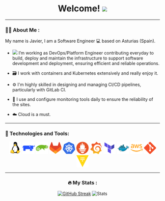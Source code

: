 <h1 align="center">
  Welcome!
  <img src="https://media.giphy.com/media/hvRJCLFzcasrR4ia7z/giphy.gif" width="30px"/>
 <!--   <img src="https://avatars.githubusercontent.com/u/47136337?s=400&u=a51c79e0903475abd07d72a26ed023b3ecde46d9&v=4" width="100" style="border-radius: 10px; margin-bottom: -15px;" /> -->
</h1>

---

### 👨‍💻 About Me :

My name is Javier, I am a Software Engineer 💻 based on Asturias (Spain).

- <img src="https://seeklogo.com/images/D/devops-logo-CDF1353483-seeklogo.com.png" width="20px"/> I’m working as DevOps/Platform Engineer contributing everyday to build, deploy and maintain the infrastructure to support software development and deployment, ensuring efficient and reliable operations.

<!-- - <img src="https://upload.wikimedia.org/wikipedia/commons/thumb/3/39/Kubernetes_logo_without_workmark.svg/2109px-Kubernetes_logo_without_workmark.svg.png" width="20px"/> I work with Kubernetes extensively and really enjoy it. -->
- 🗃️ I work with containers and Kubernetes extensively and really enjoy it.
  
- ⚙️ I'm highly skilled in designing and managing CI/CD pipelines, particularly with GitLab CI.

- 🔎 I use and configure monitoring tools daily to ensure the reliability of the sites.  

- ☁️ Cloud is a must.

---
### 🧰 Technologies and Tools:
<div align="center">
  <div>
    <img src="https://github.com/devicons/devicon/blob/master/icons/linux/linux-original.svg" alt="Linux" width="40" height="40" title="Linux">

<img src="https://github.com/devicons/devicon/blob/master/icons/rancher/rancher-original.svg" alt="Rancher" width="40" height="40" title="Rancher">

<img src="https://github.com/devicons/devicon/blob/master/icons/opensuse/opensuse-original.svg" alt="OpenSUSE" width="40" height="40" title="OpenSUSE">

<img src="https://github.com/devicons/devicon/blob/master/icons/gitlab/gitlab-original.svg" alt="GitLab" width="40" height="40" title="GitLab">

<img src="https://github.com/devicons/devicon/blob/master/icons/kubernetes/kubernetes-original.svg" alt="Kubernetes" width="40" height="40" title="Kubernetes">

<img src="https://github.com/devicons/devicon/blob/master/icons/prometheus/prometheus-original.svg" alt="Prometheus" width="40" height="40" title="Prometheus">

<img src="https://github.com/devicons/devicon/blob/master/icons/grafana/grafana-original.svg" alt="Grafana" width="40" height="40" title="Grafana">

<img src="https://github.com/devicons/devicon/blob/master/icons/terraform/terraform-original.svg" alt="Terraform" width="40" height="40" title="Terraform">

<img src="https://github.com/devicons/devicon/blob/master/icons/docker/docker-original.svg" alt="Docker" width="40" height="40" title="Docker">

  <img src="https://github.com/devicons/devicon/blob/master/icons/amazonwebservices/amazonwebservices-plain-wordmark.svg" title="AWS" alt="AWS" width="40" height="40"/>
  <img src="https://github.com/devicons/devicon/blob/master/icons/git/git-original.svg" title="Git" **alt="Git" width="40" height="40"/>
  <img src="https://github.com/devicons/devicon/blob/master/icons/vault/vault-original.svg" alt="Vault" width="40" height="40" title="Vault">


</div>




---
### :fire: My Stats :
[![GitHub Streak](http://github-readme-streak-stats.herokuapp.com?user=jurones&theme=transparent)](https://git.io/streak-stats)
![Stats](https://github-readme-stats.vercel.app/api?username=jurones&show_icons=true&theme=transparent)
